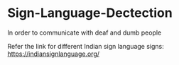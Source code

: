 # Sign-Language-Dectection
In order to communicate with deaf and dumb people



Refer the link for different Indian sign language signs:
https://indiansignlanguage.org/
